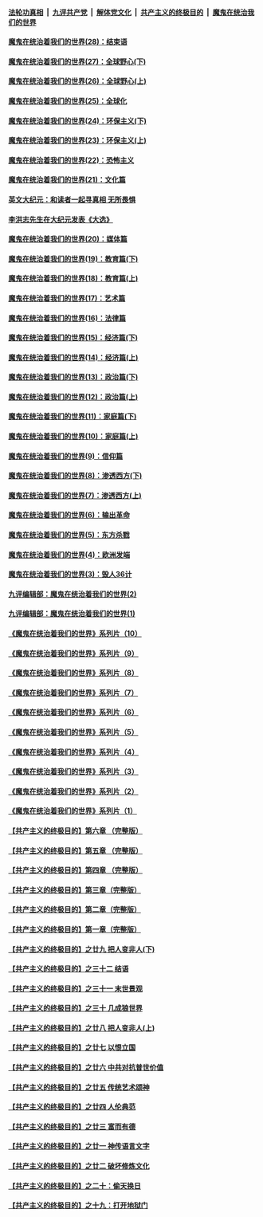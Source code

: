 ####  [法轮功真相](../../../../basic/blob/master/README.md?t=02270131) &nbsp;|&nbsp; [九评共产党](../../../../9ping.md/blob/master/README.md?t=02270131) &nbsp;|&nbsp; [解体党文化](../../../../jtdwh.md/blob/master/README.md?t=02270131)  &nbsp;|&nbsp; [共产主义的终极目的](../../../../gczydzjmd.md/blob/master/README.md?t=02270131) &nbsp;|&nbsp; [魔鬼在统治我们的世界](../../../../mgztzwmdsj.md/blob/master/README.md?t=02270131) 

#### [魔鬼在统治着我们的世界(28)：结束语](../pages/nsc422/n10936246.md?t=02270131) 

#### [魔鬼在统治着我们的世界(27)：全球野心(下)](../pages/nsc422/n10928319.md?t=02270131) 

#### [魔鬼在统治着我们的世界(26)：全球野心(上)](../pages/nsc422/n10900318.md?t=02270131) 

#### [魔鬼在统治着我们的世界(25)：全球化](../pages/nsc422/n10788205.md?t=02270131) 

#### [魔鬼在统治着我们的世界(24)：环保主义(下)](../pages/nsc422/n10695307.md?t=02270131) 

#### [魔鬼在统治着我们的世界(23)：环保主义(上)](../pages/nsc422/n10688613.md?t=02270131) 

#### [魔鬼在统治着我们的世界(22)：恐怖主义](../pages/nsc422/n10614727.md?t=02270131) 

#### [魔鬼在统治着我们的世界(21)：文化篇](../pages/nsc422/n10597706.md?t=02270131) 

#### [英文大纪元：和读者一起寻真相 无所畏惧](../pages/nsc422/n12542027.md?t=02270131) 

#### [李洪志先生在大纪元发表《大选》](../pages/nsc422/n12534746.md?t=02270131) 

#### [魔鬼在统治着我们的世界(20)：媒体篇](../pages/nsc422/n10586579.md?t=02270131) 

#### [魔鬼在统治着我们的世界(19)：教育篇(下)](../pages/nsc422/n10564808.md?t=02270131) 

#### [魔鬼在统治着我们的世界(18)：教育篇(上)](../pages/nsc422/n10526970.md?t=02270131) 

#### [魔鬼在统治着我们的世界(17)：艺术篇](../pages/nsc422/n10499093.md?t=02270131) 

#### [魔鬼在统治着我们的世界(16)：法律篇](../pages/nsc422/n10485969.md?t=02270131) 

#### [魔鬼在统治着我们的世界(15)：经济篇(下)](../pages/nsc422/n10469975.md?t=02270131) 

#### [魔鬼在统治着我们的世界(14)：经济篇(上)](../pages/nsc422/n10457370.md?t=02270131) 

#### [魔鬼在统治着我们的世界(13)：政治篇(下)](../pages/nsc422/n10448270.md?t=02270131) 

#### [魔鬼在统治着我们的世界(12)：政治篇(上)](../pages/nsc422/n10444576.md?t=02270131) 

#### [魔鬼在统治着我们的世界(11)：家庭篇(下)](../pages/nsc422/n10440961.md?t=02270131) 

#### [魔鬼在统治着我们的世界(10)：家庭篇(上)](../pages/nsc422/n10435448.md?t=02270131) 

#### [魔鬼在统治着我们的世界(9)：信仰篇](../pages/nsc422/n10432159.md?t=02270131) 

#### [魔鬼在统治着我们的世界(8)：渗透西方(下)](../pages/nsc422/n10429603.md?t=02270131) 

#### [魔鬼在统治着我们的世界(7)：渗透西方(上)](../pages/nsc422/n10426013.md?t=02270131) 

#### [魔鬼在统治着我们的世界(6)：输出革命](../pages/nsc422/n10421536.md?t=02270131) 

#### [魔鬼在统治着我们的世界(5)：东方杀戮](../pages/nsc422/n10417707.md?t=02270131) 

#### [魔鬼在统治着我们的世界(4)：欧洲发端](../pages/nsc422/n10414890.md?t=02270131) 

#### [魔鬼在统治着我们的世界(3)：毁人36计](../pages/nsc422/n10411583.md?t=02270131) 

#### [九评编辑部：魔鬼在统治着我们的世界(2)](../pages/nsc422/n10410036.md?t=02270131) 

#### [九评编辑部：魔鬼在统治着我们的世界(1)](../pages/nsc422/n10406825.md?t=02270131) 

#### [《魔鬼在统治着我们的世界》系列片（10）](../pages/nsc422/n12292670.md?t=02270131) 

#### [《魔鬼在统治着我们的世界》系列片（9）](../pages/nsc422/n12290859.md?t=02270131) 

#### [《魔鬼在统治着我们的世界》系列片（8）](../pages/nsc422/n12287445.md?t=02270131) 

#### [《魔鬼在统治着我们的世界》系列片（7）](../pages/nsc422/n12283425.md?t=02270131) 

#### [《魔鬼在统治着我们的世界》系列片（6）](../pages/nsc422/n12282314.md?t=02270131) 

#### [《魔鬼在统治着我们的世界》系列片（5）](../pages/nsc422/n12281419.md?t=02270131) 

#### [《魔鬼在统治着我们的世界》系列片（4）](../pages/nsc422/n12274024.md?t=02270131) 

#### [《魔鬼在统治着我们的世界》系列片（3）](../pages/nsc422/n12271322.md?t=02270131) 

#### [《魔鬼在统治着我们的世界》系列片（2）](../pages/nsc422/n12269049.md?t=02270131) 

#### [《魔鬼在统治着我们的世界》系列片（1）](../pages/nsc422/n12267575.md?t=02270131) 

#### [【共产主义的终极目的】第六章 （完整版）](../pages/nsc422/n11428913.md?t=02270131) 

#### [【共产主义的终极目的】第五章 （完整版）](../pages/nsc422/n11428912.md?t=02270131) 

#### [【共产主义的终极目的】第四章 （完整版）](../pages/nsc422/n11428907.md?t=02270131) 

#### [【共产主义的终极目的】第三章（完整版）](../pages/nsc422/n11428848.md?t=02270131) 

#### [【共产主义的终极目的】第二章（完整版）](../pages/nsc422/n11428831.md?t=02270131) 

#### [【共产主义的终极目的】第一章（完整版）](../pages/nsc422/n11417651.md?t=02270131) 

#### [【共产主义的终极目的】之廿九 把人变非人(下)](../pages/nsc422/n11344140.md?t=02270131) 

#### [【共产主义的终极目的】之三十二 结语](../pages/nsc422/n11360535.md?t=02270131) 

#### [【共产主义的终极目的】之三十一 末世景观](../pages/nsc422/n11351129.md?t=02270131) 

#### [【共产主义的终极目的】之三十 几成狼世界](../pages/nsc422/n11348280.md?t=02270131) 

#### [【共产主义的终极目的】之廿八 把人变非人(上)](../pages/nsc422/n11340492.md?t=02270131) 

#### [【共产主义的终极目的】之廿七 以恨立国](../pages/nsc422/n11336944.md?t=02270131) 

#### [【共产主义的终极目的】之廿六 中共对抗普世价值](../pages/nsc422/n11324785.md?t=02270131) 

#### [【共产主义的终极目的】之廿五 传统艺术颂神](../pages/nsc422/n11296396.md?t=02270131) 

#### [【共产主义的终极目的】之廿四 人伦典范](../pages/nsc422/n11296397.md?t=02270131) 

#### [【共产主义的终极目的】之廿三 富而有德](../pages/nsc422/n11283598.md?t=02270131) 

#### [【共产主义的终极目的】之廿一 神传语言文字](../pages/nsc422/n11263265.md?t=02270131) 

#### [【共产主义的终极目的】之廿二 破坏修炼文化](../pages/nsc422/n11245728.md?t=02270131) 

#### [【共产主义的终极目的】之二十：偷天换日](../pages/nsc422/n11238846.md?t=02270131) 

#### [【共产主义的终极目的】之十九：打开地狱门](../pages/nsc422/n11206376.md?t=02270131) 

